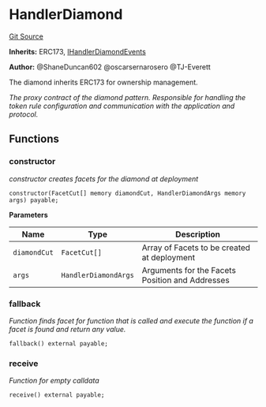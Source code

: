 # HandlerDiamond
[Git Source](https://github.com/thrackle-io/tron/blob/50727ee9211084f05b8690e3435981873338f44e/src/client/token/handler/diamond/HandlerDiamond.sol)

**Inherits:**
ERC173, [IHandlerDiamondEvents](/src/common/IEvents.sol/interface.IHandlerDiamondEvents.md)

**Author:**
@ShaneDuncan602 @oscarsernarosero @TJ-Everett

The diamond inherits ERC173 for ownership management.

*The proxy contract of the diamond pattern. Responsible for handling
the token rule configuration and communication with the application and protocol.*


## Functions
### constructor

*constructor creates facets for the diamond at deployment*


```solidity
constructor(FacetCut[] memory diamondCut, HandlerDiamondArgs memory args) payable;
```
**Parameters**

|Name|Type|Description|
|----|----|-----------|
|`diamondCut`|`FacetCut[]`|Array of Facets to be created at deployment|
|`args`|`HandlerDiamondArgs`|Arguments for the Facets Position and Addresses|


### fallback

*Function finds facet for function that is called and execute the function if a facet is found and return any value.*


```solidity
fallback() external payable;
```

### receive

*Function for empty calldata*


```solidity
receive() external payable;
```

